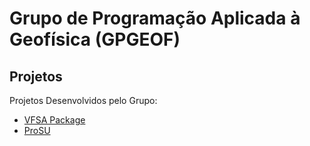# Grupo de Programação Aplicada à Geofísica (GPGEOF) 

## Projetos

Projetos Desenvolvidos pelo Grupo:

- [VFSA Package](https://github.com/Dirack/vfsa/wiki#very-fast-simulated-annealing-global-optimization-of-zero-offset-crs-parameters-vfsa)
- [ProSU](https://github.com/gpgeof/proSU/wiki#bem-vindo-ao-prosu-wiki)
